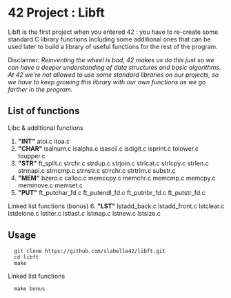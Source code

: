 # 42 Project : Libft

Libft is the first project when you entered 42 : you have to re-create some standard C library functions including some additional ones that can be used later to build a library of useful functions for the rest of the program.

Disclaimer: *Reinventing the wheel is bad, 42 makes us do this just so we can have a deeper understanding of data structures and basic algorithms. At 42 we're not allowed to use some standard libraries on our projects, so we have to keep growing this library with our own functions as we go farther in the program.*


## List of functions

Libc & additional functions
1.  **"INT"**
atoi.c itoa.c
2.  **"CHAR"**
isalnum.c isalpha.c isascii.c isdigit.c
isprint.c tolower.c toupper.c
3.  **"STR"**
ft_split.c strchr.c strdup.c strjoin.c
strlcat.c strlcpy.c strlen.c strmapi.c
strncmp.c strnstr.c strrchr.c strtrim.c
substr.c
4.  **"MEM"**
bzero.c calloc.c memccpy.c memchr.c
memcmp.c memcpy.c memmove.c memset.c
5.  **"PUT"**
ft_putchar_fd.c ft_putendl_fd.c ft_putnbr_fd.c ft_putstr_fd.c

Linked list functions (bonus)
6.  **"LST"**
lstadd_back.c lstadd_front.c lstclear.c lstdelone.c
lstiter.c lstlast.c lstmap.c lstnew.c
lstsize.c


## Usage

```console
  git clone https://github.com/slabelle42/libft.git
  cd libft
  make
```

Linked list functions
``` console
  make bonus
```

